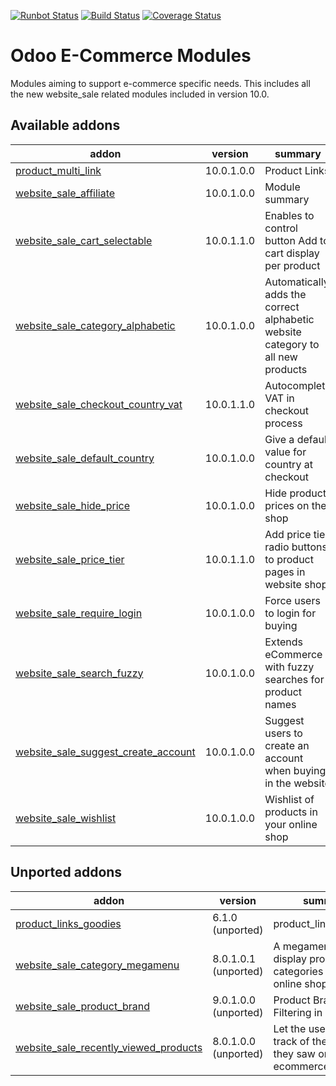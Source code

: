 [![Runbot Status](https://runbot.odoo-community.org/runbot/badge/flat/113/10.0.svg)](https://runbot.odoo-community.org/runbot/repo/github-com-oca-e-commerce-113)
[![Build Status](https://travis-ci.org/OCA/e-commerce.svg?branch=10.0)](https://travis-ci.org/OCA/e-commerce)
[![Coverage Status](https://coveralls.io/repos/OCA/e-commerce/badge.png?branch=10.0)](https://coveralls.io/r/OCA/e-commerce?branch=10.0)

Odoo E-Commerce Modules
=======================

Modules aiming to support e-commerce specific needs. This includes all the new website_sale related modules included in version 10.0.

[//]: # (addons)

Available addons
----------------
addon | version | summary
--- | --- | ---
[product_multi_link](product_multi_link/) | 10.0.1.0.0 | Product Links
[website_sale_affiliate](website_sale_affiliate/) | 10.0.1.0.0 | Module summary
[website_sale_cart_selectable](website_sale_cart_selectable/) | 10.0.1.1.0 | Enables to control button Add to cart display per product
[website_sale_category_alphabetic](website_sale_category_alphabetic/) | 10.0.1.0.0 | Automatically adds the correct alphabetic website category to all new products
[website_sale_checkout_country_vat](website_sale_checkout_country_vat/) | 10.0.1.1.0 | Autocomplete VAT in checkout process
[website_sale_default_country](website_sale_default_country/) | 10.0.1.0.0 | Give a default value for country at checkout
[website_sale_hide_price](website_sale_hide_price/) | 10.0.1.0.0 | Hide product prices on the shop
[website_sale_price_tier](website_sale_price_tier/) | 10.0.1.1.0 | Add price tier radio buttons to product pages in website shop
[website_sale_require_login](website_sale_require_login/) | 10.0.1.0.0 | Force users to login for buying
[website_sale_search_fuzzy](website_sale_search_fuzzy/) | 10.0.1.0.0 | Extends eCommerce with fuzzy searches for product names
[website_sale_suggest_create_account](website_sale_suggest_create_account/) | 10.0.1.0.0 | Suggest users to create an account when buying in the website
[website_sale_wishlist](website_sale_wishlist/) | 10.0.1.0.0 | Wishlist of products in your online shop


Unported addons
---------------
addon | version | summary
--- | --- | ---
[product_links_goodies](product_links_goodies/) | 6.1.0 (unported) | product_links_goodies
[website_sale_category_megamenu](website_sale_category_megamenu/) | 8.0.1.0.1 (unported) | A megamenu to display product categories in the online shop
[website_sale_product_brand](website_sale_product_brand/) | 9.0.1.0.0 (unported) | Product Brand Filtering in Website
[website_sale_recently_viewed_products](website_sale_recently_viewed_products/) | 8.0.1.0.0 (unported) | Let the users keep track of the products they saw on the ecommerce

[//]: # (end addons)
